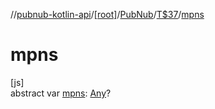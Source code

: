 //[pubnub-kotlin-api](../../../../index.md)/[[root]](../../index.md)/[PubNub](../index.md)/[T$37](index.md)/[mpns](mpns.md)

# mpns

[js]\
abstract var [mpns](mpns.md): [Any](https://kotlinlang.org/api/latest/jvm/stdlib/kotlin/-any/index.html)?

